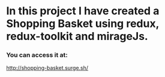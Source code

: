 # In this project I have created a Shopping Basket using redux, redux-toolkit and mirageJs.

### You can access it at:
http://shopping-basket.surge.sh/
